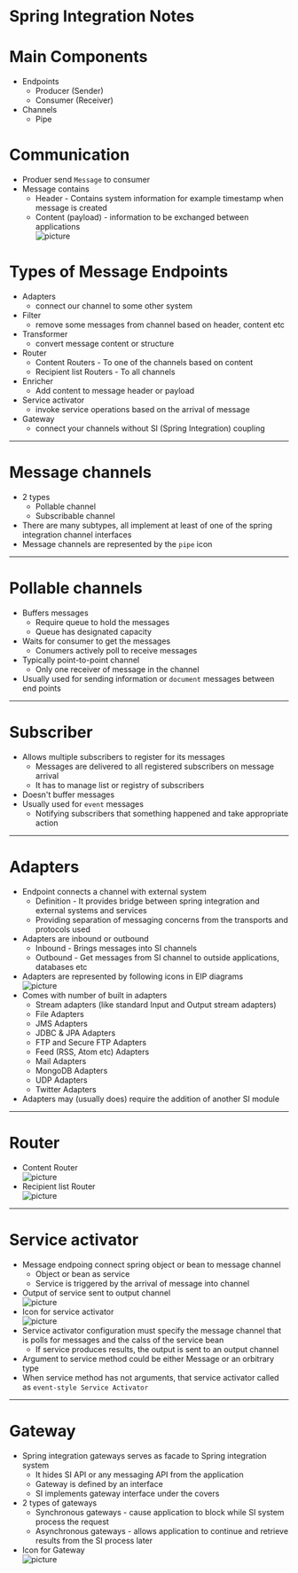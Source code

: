 # Spring Integration Notes

# Main Components
* Endpoints
	* Producer (Sender)
	* Consumer (Receiver)
* Channels
	* Pipe

# Communication
* Produer send `Message` to consumer
* Message contains
	* Header - Contains system information for example timestamp when message is created
	* Content (payload) - information to be exchanged between applications\
![picture](imgs/message.jpg)

# Types of Message Endpoints
* Adapters
	* connect our channel to some other system
* Filter
	* remove some messages from channel based on header, content etc
* Transformer
	* convert message content or structure
* Router
	* Content Routers - To one of the channels based on content
	* Recipient list Routers - To all channels
* Enricher
	* Add content to message header or payload
* Service activator
	* invoke service operations based on the arrival of message
* Gateway
	* connect your channels without SI (Spring Integration) coupling
------
# Message channels
* 2 types
	* Pollable channel
	* Subscribable channel
* There are many subtypes, all implement at least of one of the spring integration channel interfaces
* Message channels are represented by the `pipe` icon
------
# Pollable channels
* Buffers messages
	* Require queue to hold the messages
	* Queue has designated capacity
* Waits for consumer to get the messages
	* Conumers actively poll to receive messages
* Typically point-to-point channel
	* Only one receiver of message in the channel
* Usually used for sending information or `document` messages between end points
------
# Subscriber
* Allows multiple subscribers to register for its messages
	* Messages are delivered to all registered subscribers on message arrival
	* It has to manage list or registry of subscribers
* Doesn't buffer messages
* Usually used for `event` messages
	* Notifying subscribers that something happened and take appropriate action
------
# Adapters
* Endpoint connects a channel with external system
	* Definition - It provides bridge between spring integration and external systems and services
	* Providing separation of messaging concerns from the transports and protocols used
* Adapters are inbound or outbound
	* Inbound - Brings messages into SI channels
	* Outbound - Get messages from SI channel to outside applications, databases etc
* Adapters are represented by following icons in EIP diagrams\
![picture](imgs/inbound-outbound.jpg)
* Comes with number of built in adapters
	* Stream adapters (like standard Input and Output stream adapters)
	* File Adapters
	* JMS Adapters
	* JDBC & JPA Adapters
	* FTP and Secure FTP Adapters
	* Feed (RSS, Atom etc) Adapters
	* Mail Adapters
	* MongoDB Adapters
	* UDP Adapters
	* Twitter Adapters
* Adapters may (usually does) require the addition of another SI module
------
# Router
* Content Router\
![picture](imgs/content-router.jpg)
* Recipient list Router\
![picture](imgs/recipient-list-router.jpg)
------
# Service activator
* Message endpoing connect spring object or bean to message channel
	* Object or bean as service
	* Service is triggered by the arrival of message into channel
* Output of service sent to output channel\
![picture](imgs/service-activator-result.jpg)
* Icon for service activator\
![picture](imgs/service-activator-icon.jpg)
* Service activator configuration must specify the message channel that is polls for messages and the calss of the service bean
	* If service produces results, the output is sent to an output channel
* Argument to service method could be either Message or an orbitrary type
* When service method has not arguments, that service activator called as `event-style Service Activator`
------
# Gateway
* Spring integration gateways serves as facade to Spring integration system
	* It hides SI API or any messaging API from the application
	* Gateway is defined by an interface
	* SI implements gateway interface under the covers
* 2 types of gateways
	* Synchronous gateways - cause application to block while SI system process the request
	* Asynchronous gateways - allows application to continue and retrieve results from the SI process later
* Icon for Gateway\
![picture](imgs/gateway-icon.jpg)